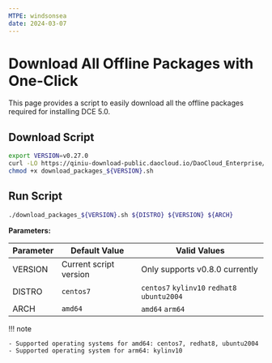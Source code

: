 ```yaml
---
MTPE: windsonsea
date: 2024-03-07
---
```


# Download All Offline Packages with One-Click

This page provides a script to easily download all the offline packages required for installing DCE 5.0.

## Download Script

```bash
export VERSION=v0.27.0
curl -LO https://qiniu-download-public.daocloud.io/DaoCloud_Enterprise/dce5/download_packages_${VERSION}.sh
chmod +x download_packages_${VERSION}.sh
```

## Run Script

```bash
./download_packages_${VERSION}.sh ${DISTRO} ${VERSION} ${ARCH}
```

**Parameters:**

| Parameter | Default Value | Valid Values |
| ---- | ---- | ---- |
| VERSION | Current script version | Only supports v0.8.0 currently |
| DISTRO | `centos7` | `centos7` `kylinv10` `redhat8` `ubuntu2004` |
| ARCH | `amd64` | `amd64` `arm64` |

!!! note

    - Supported operating systems for amd64: centos7, redhat8, ubuntu2004
    - Supported operating system for arm64: kylinv10
